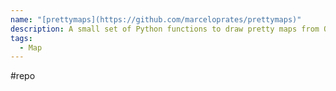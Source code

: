 ```yaml
---
name: "[prettymaps](https://github.com/marceloprates/prettymaps)"
description: A small set of Python functions to draw pretty maps from OpenStreetMap data. Based on osmnx, matplotlib and shapely libraries.
tags:
  - Map
---
```

#repo